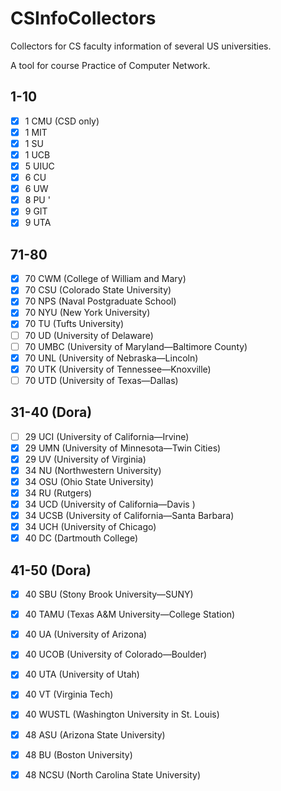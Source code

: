 # CSInfoCollectors

Collectors for CS faculty information of several US universities.

A tool for course Practice of Computer Network.

## 1-10

- [x] 1 CMU (CSD only)
- [x] 1 MIT
- [x] 1 SU
- [x] 1 UCB
- [x] 5 UIUC
- [x] 6 CU
- [x] 6 UW
- [x] 8 PU '
- [x] 9 GIT
- [x] 9 UTA

## 71-80

- [x] 70 CWM (College of William and Mary)
- [x] 70 CSU (Colorado State University)
- [x] 70 NPS (Naval Postgraduate School)
- [x] 70 NYU (New York University)
- [x] 70 TU (Tufts University)
- [ ] 70 UD (University of Delaware)
- [ ] 70 UMBC (University of Maryland—Baltimore County)
- [x] 70 UNL (University of Nebraska—Lincoln)
- [x] 70 UTK (University of Tennessee—Knoxville)
- [ ] 70 UTD (University of Texas—Dallas)

## 31-40 (Dora)

- [ ] 29 UCI (University of California—​Irvine) 
- [x] 29 UMN (University of Minnesota—​Twin Cities)
- [x] 29 UV (University of Virginia)
- [x] 34 NU (Northwestern University)
- [x] 34 OSU (Ohio State University)
- [x] 34 RU (Rutgers)
- [x] 34 UCD (University of California—​Davis )
- [x] 34 UCSB (University of California—​Santa Barbara​)
- [x] 34 UCH (​University of Chicago)
- [x] 40 DC (Dartmouth College​)

## 41-50 (Dora)
- [x] 40 SBU (Stony Brook University—​SUNY) 
- [x] 40 TAMU (Texas A&M University—​College Station)
- [x] 40 UA (University of Arizona)
- [x] 40 UCOB (University of Colorado—​Boulder)
- [x] 40 UTA (University of Utah)
- [X] 40 VT (Virginia Tech)
- [x] 40 WUSTL (Washington University in St. Louis)
- [x] 48 ASU (Arizona State University)
- [x] 48 BU (​Boston University)
- [x] 48 NCSU (North Carolina State University)

